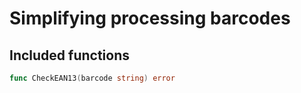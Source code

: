 # Simplifying processing barcodes

## Included functions

``` go
func CheckEAN13(barcode string) error
```